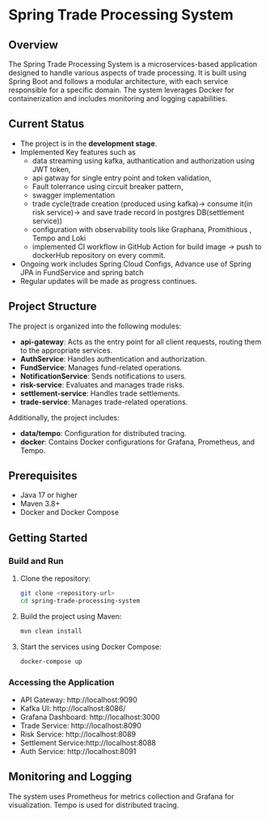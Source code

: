 # Spring Trade Processing System

## Overview

The Spring Trade Processing System is a microservices-based application designed to handle various aspects of trade processing. It is built using Spring Boot and follows a modular architecture, with each service responsible for a specific domain. The system leverages Docker for containerization and includes monitoring and logging capabilities.

## Current Status

- The project is in the **development stage**.
- Implemented Key features such as
  - data streaming using kafka, authantication and authorization using JWT token,
  - api gatway for single entry point and token validation,
  - Fault tolerrance using circuit breaker pattern,
  - swagger implementation
  - trade cycle(trade creation (produced using kafka)-> consume it(in risk service)-> and save trade record in postgres DB(settlement service))
  - configuration with observability tools like Graphana, Promithious , Tempo and Loki
  - implemented CI workflow in GitHub Action for build image -> push to dockerHub repository on every commit.
- Ongoing work includes Spring Cloud Configs, Advance use of Spring JPA in FundService and spring batch
- Regular updates will be made as progress continues.

## Project Structure

The project is organized into the following modules:

- **api-gateway**: Acts as the entry point for all client requests, routing them to the appropriate services.
- **AuthService**: Handles authentication and authorization.
- **FundService**: Manages fund-related operations.
- **NotificationService**: Sends notifications to users.
- **risk-service**: Evaluates and manages trade risks.
- **settlement-service**: Handles trade settlements.
- **trade-service**: Manages trade-related operations.

Additionally, the project includes:

- **data/tempo**: Configuration for distributed tracing.
- **docker**: Contains Docker configurations for Grafana, Prometheus, and Tempo.

## Prerequisites

- Java 17 or higher
- Maven 3.8+
- Docker and Docker Compose

## Getting Started

### Build and Run

1. Clone the repository:
   ```bash
   git clone <repository-url>
   cd spring-trade-processing-system
   ```
2. Build the project using Maven:
   ```bash
   mvn clean install
   ```
3. Start the services using Docker Compose:
   ```bash
   docker-compose up
   ```

### Accessing the Application

- API Gateway: http://localhost:9090
- Kafka UI: http://localhost:8086/
- Grafana Dashboard: http://localhost:3000
- Trade Service: http://localhost:8090
- Risk Service: http://localhost:8089
- Settlement Service:http://localhost:8088
- Auth Service: http://localhost:8091

## Monitoring and Logging

The system uses Prometheus for metrics collection and Grafana for visualization. Tempo is used for distributed tracing.
